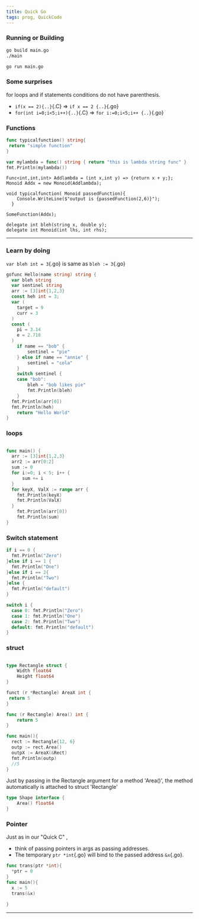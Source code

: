 ```yaml
---
title: Quick Go
tags: prog, QuickCode
---
```


### Running or Building

```bash
go build main.go
./main
```

```bash
go run main.go
```

### Some surprises

for loops and if statements conditions do not have parenthesis.

* `if(x == 2){..}`{.C} $\Rightarrow$ `if x == 2 {..}`{.go}
* `for(int i=0;i<5;i++){..}`{.C} $\Rightarrow$ `for i:=0;i<5;i++ {..}`{.go}



### Functions

```go
func typicalfunction() string{
 return "simple function"
}

var mylambda = func() string { return "this is lambda string func" }
fmt.Println(mylambda())
```

```{.C# filename=lambdas.cs}
Func<int,int,int> Addlambda = (int x,int y) => {return x + y;};
Monoid Addx = new Monoid(Addlambda);

void typicalfunction( Monoid passedFunction){
    Console.WriteLine($"output is {passedFunction(2,6)}");
  }
  
SomeFunction(Addx);

delegate int bleh(string x, double y);
delegate int Monoid(int lhs, int rhs);
```

---

### Learn by doing

`var bleh int = 3`{.go} is same as `bleh := 3`{.go} 

```go
gofunc Hello(name string) string {
  var bleh string
  var sentinel string
  arr := [3]int{1,2,3}
  const heh int = 3;
  var (
    target = 9
    curr = 3
  )
  const (
    pi = 3.14
    e = 2.718
  )
	if name == "bob" {
		sentinel = "pie"
	} else if name == "annie" {
		sentinel = "cola"
	}
	switch sentinel {
	case "bob":
		bleh = "bob likes pie"
		fmt.Println(bleh)
	}
  fmt.Println(arr[0])
  fmt.Println(heh)
	return "Hello World"
}
```

### loops



```go

func main() {
  arr := [3]int{1,2,3}
  arr2 := arr[0:2]
  sum := 0
  for i:=0; i < 5; i++ {
	  sum += i
  }
  for keyX, ValX := range arr {
    fmt.Println(keyX)
    fmt.Println(ValX)
  }
	fmt.Println(arr[0])
	fmt.Println(sum)
}

```

### Switch statement

```go
if i == 0 {
  fmt.Println("Zero")
}else if i == 1 {
  fmt.Println("One")
}else if i == 2{
  fmt.Println("Two")
}else {
  fmt.Println("default")
}
```

```go
switch i {
  case 0: fmt.Println("Zero")
  case 1: fmt.Println("One")
  case 2: fmt.Println("Two")
  default: fmt.Println("default")
}
```
### struct

```go

type Rectangle struct {
    Width float64
    Height float64
}

funct (r *Rectangle) AreaX int {
 return 5
}

func (r Rectangle) Area() int {
	return 5
}

func main(){
  rect := Rectangle{12, 6}
  outp := rect.Area()
  outpX := AreaX(&Rect)
  fmt.Println(outp)
  //5
}
```
Just by passing in the Rectangle argument for a method 'Area()', the method automatically is attached to struct 'Rectangle'


```go
type Shape interface {
    Area() float64
}

```


### Pointer
Just as in our "Quick C" , 

* think of passing pointers in args as passing addresses. 
* The temporary `ptr *int`{.go} will bind to the passed address `&x`{.go}.

```{.go }
func trans(ptr *int){
  *ptr = 0
}
func main(){
  x := 5
  trans(&x)

}
```


---